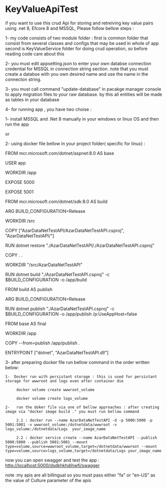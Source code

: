 # KeyValueApiTest
if you want to use this crud Api for storing and retreiving key value pairs using .net 8, Efcore 8 and MSSQL, Please follow bellow steps :

1- my code consists of two module folder : first is common folder that consist from several classes and configs that may be used in whole of app
second is KeyValueService folder for doing crud operation, so before reading code care about this

2- you must edit appsetting.json to enter your own databse connection credential for MSSQL in connection string section. note that you must create a databse with you own desired name and use the name in the connecton string.

3- you must call command "update-database" in pacakge manager console to apply migration files to your raw database. by this all entities will be made as tables in your database

4- for running app , you have two choise :

   1- install MSSQL and .Net 8 manually in your windows or linux OS and then run the app

   or
   
   2- using docker file bellow in your project folder( specific for linux) : 


   FROM mcr.microsoft.com/dotnet/aspnet:8.0 AS base
   
   USER app
   
   WORKDIR /app
   
   EXPOSE 5000
   
   EXPOSE 5001

   
   
   FROM mcr.microsoft.com/dotnet/sdk:8.0 AS build
   
   ARG BUILD_CONFIGURATION=Release
   
   WORKDIR /src

   
   COPY ["AzarDataNetTestAPI/AzarDataNetTestAPI.csproj", "AzarDataNetTestAPI/"]
   
   RUN dotnet restore "./AzarDataNetTestAPI/./AzarDataNetTestAPI.csproj"
   
   COPY . .
   
   WORKDIR "/src/AzarDataNetTestAPI"
   
   RUN dotnet build "./AzarDataNetTestAPI.csproj" -c $BUILD_CONFIGURATION -o /app/build

   
   FROM build AS publish
   
   ARG BUILD_CONFIGURATION=Release
   
   RUN dotnet publish "./AzarDataNetTestAPI.csproj" -c $BUILD_CONFIGURATION -o /app/publish /p:UseAppHost=false
   
   
   FROM base AS final
   
   WORKDIR /app
   
   COPY --from=publish /app/publish .
   
   ENTRYPOINT ["dotnet", "AzarDataNetTestAPI.dll"]

   3- after preparing docker file run bellow command in the order written below:
   
    1-	Docker run with persistant storage : this is used for persistant storage for wwwroot and logs even after container die
    
         docker volume create wwwroot_volume
         
         docker volume create logs_volume

    2-   run the doker file via one of bellow approaches : after creating image via "docker image build ." you must run bellow command

         2.1 : docker run --name AzarDataNetTestAPI -d -p 5000:5000 -p 5001:5001 -v wwwroot_volume:/dotnetdata/wwwroot -v logs_volume:/dotnetdata/Logs  your_image_name

         2.2 : docker service create --name AzarDataNetTestAPI --publish 5000:5000 --publish 5001:5001 --mount type=volume,source=wwwroot_volume,target=/dotnetdata/wwwroot --mount type=volume,source=logs_volume,target=/dotnetdata/Logs your_image_name

now you can open swagger and test the app : [http://localhost:5000/dsdkhkhdihwfi/swagger](http://localhost:5000/dsdkhkhdihwfi/swagger/index.html)

note :my apis are all billingual so you must pass either "fa" or "en-US" as the value of Culture parameter of the apis 


